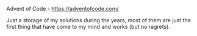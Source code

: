Advent of Code - https://adventofcode.com/

Just a storage of my solutions during the years, most of them are just the first thing that have come to my mind and works (but no ragrets).
